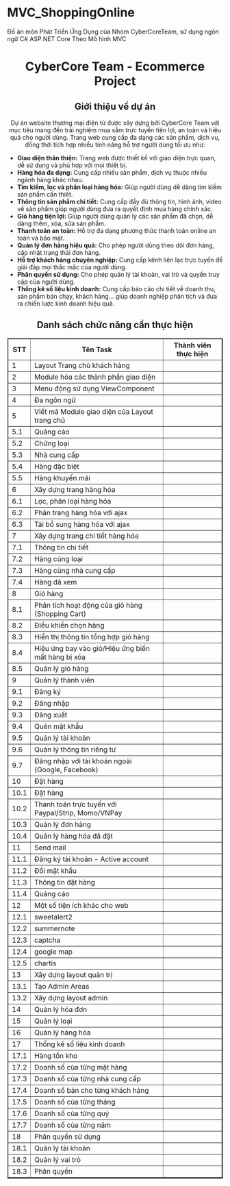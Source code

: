 # MVC_ShoppingOnline
Đồ án môn Phát Triển Ứng Dụng của Nhóm CyberCoreTeam, sử dụng ngôn ngữ C# ASP.NET Core Theo Mô hình MVC
<h1 align="center">CyberCore Team - Ecommerce Project</h1>

<h2 align="center">Giới thiệu về dự án</h2>

<p align="center">Dự án website thương mại điện tử được xây dựng bởi CyberCore Team với mục tiêu mang đến trải nghiệm mua sắm trực tuyến tiện lợi, an toàn và hiệu quả cho người dùng. Trang web cung cấp đa dạng các sản phẩm, dịch vụ, đồng thời tích hợp nhiều tính năng hỗ trợ người dùng tối ưu như: </p>

<ul align="left">
  <li><strong>Giao diện thân thiện:</strong>  Trang web được thiết kế với giao diện trực quan, dễ sử dụng và phù hợp với mọi thiết bị.</li>
  <li><strong>Hàng hóa đa dạng:</strong>  Cung cấp nhiều sản phẩm, dịch vụ thuộc nhiều ngành hàng khác nhau.</li>
  <li><strong>Tìm kiếm, lọc và phân loại hàng hóa:</strong>  Giúp người dùng dễ dàng tìm kiếm sản phẩm cần thiết.</li>
  <li><strong>Thông tin sản phẩm chi tiết:</strong>  Cung cấp đầy đủ thông tin, hình ảnh, video về sản phẩm giúp người dùng đưa ra quyết định mua hàng chính xác.</li>
  <li><strong>Giỏ hàng tiện lợi:</strong>  Giúp người dùng quản lý các sản phẩm đã chọn, dễ dàng thêm, xóa, sửa sản phẩm.</li>
  <li><strong>Thanh toán an toàn:</strong>  Hỗ trợ đa dạng phương thức thanh toán online an toàn và bảo mật.</li>
  <li><strong>Quản lý đơn hàng hiệu quả:</strong>  Cho phép người dùng theo dõi đơn hàng, cập nhật trạng thái đơn hàng.</li>
  <li><strong>Hỗ trợ khách hàng chuyên nghiệp:</strong>  Cung cấp kênh liên lạc trực tuyến để giải đáp mọi thắc mắc của người dùng.</li>
  <li><strong>Phân quyền sử dụng:</strong>  Cho phép quản lý tài khoản, vai trò và quyền truy cập của người dùng.</li>
  <li><strong>Thống kê số liệu kinh doanh:</strong>  Cung cấp báo cáo chi tiết về doanh thu, sản phẩm bán chạy, khách hàng... giúp doanh nghiệp phân tích và đưa ra chiến lược kinh doanh hiệu quả.</li>
</ul>

<h2 align="center">Danh sách chức năng cần thực hiện</h2>

<table align="center" border="2" cellpadding="5" cellspacing="0">
  <tr>
    <th>STT</th>
    <th>Tên Task</th>
    <th>Thành viên thực hiện</th>
  </tr>
  <tr>
    <td>1</td>
    <td>Layout Trang chủ khách hàng</td>
    <td></td>
  </tr>
  <tr>
    <td>2</td>
    <td>Module hóa các thành phần giao diện</td>
    <td></td>
  </tr>
  <tr>
    <td>3</td>
    <td>Menu động sử dụng ViewComponent</td>
    <td></td>
  </tr>
  <tr>
    <td>4</td>
    <td>Đa ngôn ngữ</td>
    <td></td>
  </tr>
  <tr>
    <td>5</td>
    <td>Viết mã Module giao diện của Layout trang chủ</td>
    <td></td>
  </tr>
  <tr>
    <td>5.1</td>
    <td>Quảng cáo</td>
    <td></td>
  </tr>
  <tr>
    <td>5.2</td>
    <td>Chứng loại</td>
    <td></td>
  </tr>
  <tr>
    <td>5.3</td>
    <td>Nhà cung cấp</td>
    <td></td>
  </tr>
  <tr>
    <td>5.4</td>
    <td>Hàng đặc biệt</td>
    <td></td>
  </tr>
  <tr>
    <td>5.5</td>
    <td>Hàng khuyến mãi</td>
    <td></td>
  </tr>
  <tr>
    <td>6</td>
    <td>Xây dựng trang hàng hóa</td>
    <td></td>
  </tr>
  <tr>
    <td>6.1</td>
    <td>Lọc, phân loại hàng hóa</td>
    <td></td>
  </tr>
  <tr>
    <td>6.2</td>
    <td>Phân trang hàng hóa với ajax</td>
    <td></td>
  </tr>
  <tr>
    <td>6.3</td>
    <td>Tải bổ sung hàng hóa với ajax</td>
    <td></td>
  </tr>
  <tr>
    <td>7</td>
    <td>Xây dựng trang chi tiết hàng hóa</td>
    <td></td>
  </tr>
  <tr>
    <td>7.1</td>
    <td>Thông tin chi tiết</td>
    <td></td>
  </tr>
  <tr>
    <td>7.2</td>
    <td>Hàng cùng loại</td>
    <td></td>
  </tr>
  <tr>
    <td>7.3</td>
    <td>Hàng cùng nhà cung cấp</td>
    <td></td>
  </tr>
  <tr>
    <td>7.4</td>
    <td>Hàng đã xem</td>
    <td></td>
  </tr>
  <tr>
    <td>8</td>
    <td>Giỏ hàng</td>
    <td></td>
  </tr>
  <tr>
    <td>8.1</td>
    <td>Phân tích hoạt động của giỏ hàng (Shopping Cart)</td>
    <td></td>
  </tr>
  <tr>
    <td>8.2</td>
    <td>Điều khiển chọn hàng</td>
    <td></td>
  </tr>
  <tr>
    <td>8.3</td>
    <td>Hiển thị thông tin tổng hợp giỏ hàng</td>
    <td></td>
  </tr>
  <tr>
    <td>8.4</td>
    <td>Hiệu ứng bay vào giỏ/Hiệu ứng biến mất hàng bị xóa</td>
    <td></td>
  </tr>
  <tr>
    <td>8.5</td>
    <td>Quản lý giỏ hàng</td>
    <td></td>
  </tr>
  <tr>
    <td>9</td>
    <td>Quản lý thành viên</td>
    <td></td>
  </tr>
  <tr>
    <td>9.1</td>
    <td>Đăng ký</td>
    <td></td>
  </tr>
  <tr>
    <td>9.2</td>
    <td>Đăng nhập</td>
    <td></td>
  </tr>
  <tr>
    <td>9.3</td>
    <td>Đăng xuất</td>
    <td></td>
  </tr>
  <tr>
    <td>9.4</td>
    <td>Quên mật khẩu</td>
    <td></td>
  </tr>
  <tr>
    <td>9.5</td>
    <td>Quản lý tài khoản</td>
    <td></td>
  </tr>
  <tr>
    <td>9.6</td>
    <td>Quản lý thông tin riêng tư</td>
    <td></td>
  </tr>
  <tr>
    <td>9.7</td>
    <td>Đăng nhập với tài khoản ngoài (Google, Facebook)</td>
    <td></td>
  </tr>
  <tr>
    <td>10</td>
    <td>Đặt hàng</td>
    <td></td>
  </tr>
  <tr>
    <td>10.1</td>
    <td>Đặt hàng</td>
    <td></td>
  </tr>
  <tr>
    <td>10.2</td>
    <td>Thanh toán trực tuyến với Paypal/Strip, Momo/VNPay</td>
    <td></td>
  </tr>
  <tr>
    <td>10.3</td>
    <td>Quản lý đơn hàng</td>
    <td></td>
  </tr>
  <tr>
    <td>10.4</td>
    <td>Quản lý hàng hóa đã đặt</td>
    <td></td>
  </tr>
  <tr>
    <td>11</td>
    <td>Send mail</td>
    <td></td>
  </tr>
  <tr>
    <td>11.1</td>
    <td>Đăng ký tài khoản - Active account</td>
    <td></td>
  </tr>
  <tr>
    <td>11.2</td>
    <td>Đổi mật khẩu</td>
    <td></td>
  </tr>
  <tr>
    <td>11.3</td>
    <td>Thông tin đặt hàng</td>
    <td></td>
  </tr>
  <tr>
    <td>11.4</td>
    <td>Quảng cáo</td>
    <td></td>
  </tr>
  <tr>
    <td>12</td>
    <td>Một số tiện ích khác cho web</td>
    <td></td>
  </tr>
  <tr>
    <td>12.1</td>
    <td>sweetalert2</td>
    <td></td>
  </tr>
  <tr>
    <td>12.2</td>
    <td>summernote</td>
    <td></td>
  </tr>
  <tr>
    <td>12.3</td>
    <td>captcha</td>
    <td></td>
  </tr>
  <tr>
    <td>12.4</td>
    <td>google map</td>
    <td></td>
  </tr>
  <tr>
    <td>12.5</td>
    <td>chartis</td>
    <td></td>
  </tr>
  <tr>
    <td>13</td>
    <td>Xây dựng layout quản trị</td>
    <td></td>
  </tr>
  <tr>
    <td>13.1</td>
    <td>Tạo Admin Areas</td>
    <td></td>
  </tr>
  <tr>
    <td>13.2</td>
    <td>Xây dựng layout admin</td>
    <td></td>
  </tr>
  <tr>
    <td>14</td>
    <td>Quản lý hóa đơn</td>
    <td></td>
  </tr>
  <tr>
    <td>15</td>
    <td>Quản lý loại</td>
    <td></td>
  </tr>
  <tr>
    <td>16</td>
    <td>Quản lý hàng hóa</td>
    <td></td>
  </tr>
  <tr>
    <td>17</td>
    <td>Thống kê số liệu kinh doanh</td>
    <td></td>
  </tr>
  <tr>
    <td>17.1</td>
    <td>Hàng tồn kho</td>
    <td></td>
  </tr>
  <tr>
    <td>17.2</td>
    <td>Doanh số của từng mặt hàng</td>
    <td></td>
  </tr>
  <tr>
    <td>17.3</td>
    <td>Doanh số của từng nhà cung cấp</td>
    <td></td>
  </tr>
  <tr>
    <td>17.4</td>
    <td>Doanh số bán cho từng khách hàng</td>
    <td></td>
  </tr>
  <tr>
    <td>17.5</td>
    <td>Doanh số của từng tháng</td>
    <td></td>
  </tr>
  <tr>
    <td>17.6</td>
    <td>Doanh số của từng quý</td>
    <td></td>
  </tr>
  <tr>
    <td>17.7</td>
    <td>Doanh số của từng năm</td>
    <td></td>
  </tr>
  <tr>
    <td>18</td>
    <td>Phân quyền sử dụng</td>
    <td></td>
  </tr>
  <tr>
    <td>18.1</td>
    <td>Quản lý tài khoản</td>
    <td></td>
  </tr>
  <tr>
    <td>18.2</td>
    <td>Quản lý vai trò</td>
    <td></td>
  </tr>
  <tr>
    <td>18.3</td>
    <td>Phân quyền</td>
    <td></td>
  </tr>
</table>
